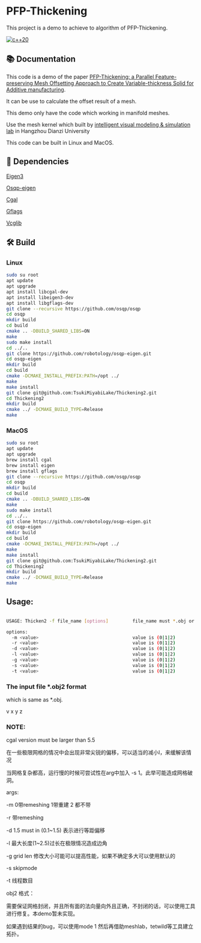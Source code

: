 # PFP-Thickening
This project is a demo to achieve to algorithm of PFP-Thickening.

[//]: # (|  General  | [![c++14]&#40;https://img.shields.io/badge/standard-C++14-blue.svg?style=flat&logo=c%2B%2B&#41;]&#40;https://isocpp.org&#41; [![License]&#40;https://img.shields.io/badge/License-BSD_3--Clause-orange.svg&#41;]&#40;https://github.com/robotology/osqp-eigen/blob/master/LICENSE&#41; |)

[//]: # (| :-------: | :----------------------------------------------------------: |)

[//]: # (| **CI/CD** | [![Codacy Badge]&#40;https://app.codacy.com/project/badge/Grade/a18710c10f1c4df19bc2759fd50e9cf5&#41;]&#40;https://www.codacy.com/gh/robotology/osqp-eigen/dashboard?utm_source=github.com&amp;utm_medium=referral&amp;utm_content=robotology/osqp-eigen&amp;utm_campaign=Badge_Grade&#41; [![CI]&#40;https://github.com/robotology/osqp-eigen/workflows/C++%20CI%20Workflow/badge.svg&#41;]&#40;https://github.com/robotology/osqp-eigen/workflows/C++%20CI%20Workflow/badge.svg&#41; [![Azure]&#40;https://dev.azure.com/conda-forge/feedstock-builds/_apis/build/status/osqp-eigen-feedstock?branchName=master&#41;]&#40;https://dev.azure.com/conda-forge/feedstock-builds/_build/results?buildId=341091&view=results&#41; |)

[//]: # (| **conda** | [![Conda Recipe]&#40;https://img.shields.io/badge/recipe-osqp--eigen-green.svg&#41;]&#40;https://anaconda.org/conda-forge/osqp-eigen&#41;  [![Conda Downloads]&#40;https://img.shields.io/conda/dn/conda-forge/osqp-eigen.svg&#41;]&#40;https://anaconda.org/conda-forge/osqp-eigen&#41;  [![Conda Version]&#40;https://img.shields.io/conda/vn/conda-forge/osqp-eigen.svg&#41;]&#40;https://anaconda.org/conda-forge/osqp-eigen&#41;  [![Conda Platforms]&#40;https://img.shields.io/conda/pn/conda-forge/osqp-eigen.svg&#41;]&#40;https://anaconda.org/conda-forge/osqp-eigen&#41; |)

[![c++20](https://img.shields.io/badge/standard-C++20-blue.svg?style=flat&logo=c%2B%2B)](https://isocpp.org)



## 📚 Documentation

This code is a demo of the paper [PFP-Thickening: a Parallel Feature-preserving Mesh Offsetting Approach
to Create Variable-thickness Solid for Additive manufacturing]().

It can be use to calculate the offset result of a mesh.

This demo only have the code which working in manifold meshes.

Use the mesh kernel which built by [intelligent visual modeling & simulation lab](https://igame.hdu.edu.cn) in Hangzhou Dianzi University

This code can be built in Linux and MacOS.

## 📄 Dependencies

[Eigen3](http://eigen.tuxfamily.org/index.php?title=Main_Page)

[Osqp-eigen](https://github.com/robotology/osqp-eigen#osqp-eigen)

[Cgal](https://www.cgal.org)

[Gflags](https://github.com/gflags/gflags)

[Vcglib](https://github.com/cnr-isti-vclab/vcglib)



##  🛠️ Build

### Linux
```bash
sudo su root
apt update
apt upgrade
apt install libcgal-dev 
apt install libeigen3-dev 
apt install libgflags-dev 
git clone --recursive https://github.com/osqp/osqp
cd osqp
mkdir build
cd build
cmake .. -DBUILD_SHARED_LIBS=ON
make
sudo make install
cd ../..
git clone https://github.com/robotology/osqp-eigen.git
cd osqp-eigen
mkdir build
cd build
cmake -DCMAKE_INSTALL_PREFIX:PATH=/opt ../
make
make install
git clone git@github.com:TsukiMiyabiLake/Thickening2.git
cd Thickening2
mkdir build
cmake ../ -DCMAKE_BUILD_TYPE=Release
make

```


### MacOS
```bash
sudo su root
apt update
apt upgrade
brew install cgal
brew install eigen
brew install gflags
git clone --recursive https://github.com/osqp/osqp
cd osqp
mkdir build
cd build
cmake .. -DBUILD_SHARED_LIBS=ON
make
sudo make install
cd ../..
git clone https://github.com/robotology/osqp-eigen.git
cd osqp-eigen
mkdir build
cd build
cmake -DCMAKE_INSTALL_PREFIX:PATH=/opt ../
make
make install
git clone git@github.com:TsukiMiyabiLake/Thickening2.git
cd Thickening2
mkdir build
cmake ../ -DCMAKE_BUILD_TYPE=Release
make

```



## Usage:

```bash

USAGE: Thicken2 -f file_name [options]         file_name must *.obj or *.obj2      

options:
  -m <value>                                   value is (0|1|2) 
  -r <value>                                   value is (0|1|2) 
  -d <value>                                   value is (0|1|2)
  -l <value>                                   value is (0|1|2) 
  -g <value>                                   value is (0|1|2) 
  -s <value>                                   value is (0|1|2) 
  -t <value>                                   value is (0|1|2) 
```

### The input file *.obj2 format
which is same as *.obj.

v x y z 

### NOTE: 



cgal version must be larger than 5.5

在一些极限网格的情况中会出现非常尖锐的偏移，可以适当的减小l，来缓解该情况

当网格复杂都高，运行慢的时候可尝试性在arg中加入 -s 1。此举可能造成网格破洞。

args:

-m 0带remeshing 1带重建 2 都不带 

-r 带remeshing 

-d 1.5 must in (0.1~1.5) 表示进行等距偏移

-l 最大长度(1~2.5)过长在极限情况造成边角

-g grid len 修改大小可能可以提高性能，如果不确定多大可以使用默认的

-s skipmode

-t 线程数目


obj2 格式：

需要保证网格封闭，并且所有面的法向量向外且正确，不封闭的话，可以使用工具进行修复。本demo暂未实现。

如果遇到结果的bug，可以使用mode 1 然后再借助meshlab，tetwild等工具建立拓扑。


